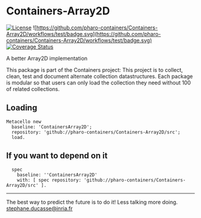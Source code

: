 # Containers-Array2D

[![License](https://img.shields.io/badge/license-MIT-blue.svg)](https://img.shields.io/badge/license-MIT-blue.svg)
![https://github.com/pharo-containers/Containers-Array2D/workflows/test/badge.svg](https://github.com/pharo-containers/Containers-Array2D/workflows/test/badge.svg)
[![Coverage Status](https://coveralls.io/repos/github/pharo-containers/Containers-Array2D/badge.svg?branch=master)](https://coveralls.io/github/pharo-containers/Containers-Array2D?branch=master)

A better Array2D implementation 

This package is part of the Containers project: This project is to collect, clean, 
test and document alternate collection datastructures. Each package is modular so that users 
can only load the collection they need without 100 of related collections.

## Loading

```
Metacello new
  baseline: 'ContainersArray2D';
  repository: 'github://pharo-containers/Containers-Array2D/src';
  load.
```

## If you want to depend on it

```
  spec 
    baseline: ''ContainersArray2D' 
    with: [ spec repository: 'github://pharo-containers/Containers-Array2D/src' ].
  ```

----
The best way to predict the future is to do it!
Less talking more doing. stephane.ducasse@inria.fr
